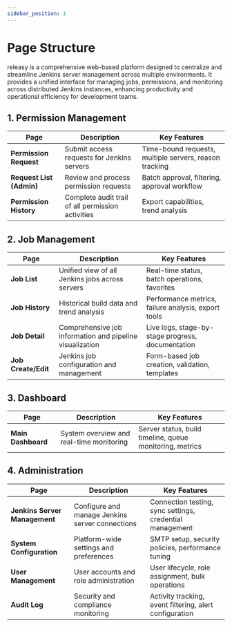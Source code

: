 ```yaml
---
sidebar_position: 1
---
```


# Page Structure

releasy is a comprehensive web-based platform designed to centralize and streamline Jenkins server management across multiple environments. It provides a unified interface for managing jobs, permissions, and monitoring across distributed Jenkins instances, enhancing productivity and operational efficiency for development teams.

## 1. Permission Management

| Page                     | Description                                       | Key Features                                           |
| ------------------------ | ------------------------------------------------- | ------------------------------------------------------ |
| **Permission Request**   | Submit access requests for Jenkins servers        | Time-bound requests, multiple servers, reason tracking |
| **Request List (Admin)** | Review and process permission requests            | Batch approval, filtering, approval workflow           |
| **Permission History**   | Complete audit trail of all permission activities | Export capabilities, trend analysis                    |

## 2. Job Management

| Page                | Description                                              | Key Features                                        |
| ------------------- | -------------------------------------------------------- | --------------------------------------------------- |
| **Job List**        | Unified view of all Jenkins jobs across servers          | Real-time status, batch operations, favorites       |
| **Job History**     | Historical build data and trend analysis                 | Performance metrics, failure analysis, export tools |
| **Job Detail**      | Comprehensive job information and pipeline visualization | Live logs, stage-by-stage progress, documentation   |
| **Job Create/Edit** | Jenkins job configuration and management                 | Form-based job creation, validation, templates      |

## 3. Dashboard

| Page               | Description                              | Key Features                                             |
| ------------------ | ---------------------------------------- | -------------------------------------------------------- |
| **Main Dashboard** | System overview and real-time monitoring | Server status, build timeline, queue monitoring, metrics |

## 4. Administration

| Page                          | Description                                     | Key Features                                             |
| ----------------------------- | ----------------------------------------------- | -------------------------------------------------------- |
| **Jenkins Server Management** | Configure and manage Jenkins server connections | Connection testing, sync settings, credential management |
| **System Configuration**      | Platform-wide settings and preferences          | SMTP setup, security policies, performance tuning        |
| **User Management**           | User accounts and role administration           | User lifecycle, role assignment, bulk operations         |
| **Audit Log**                 | Security and compliance monitoring              | Activity tracking, event filtering, alert configuration  |
